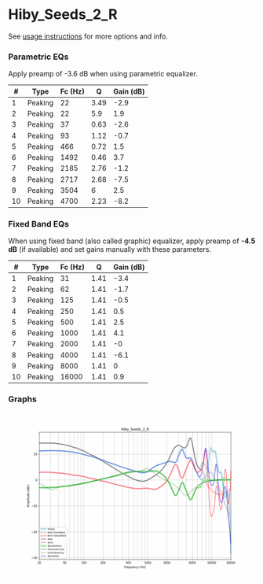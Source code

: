 # Hiby_Seeds_2_R
See [usage instructions](https://github.com/jaakkopasanen/AutoEq#usage) for more options and info.

### Parametric EQs
Apply preamp of -3.6 dB when using parametric equalizer.

|   # | Type    |   Fc (Hz) |    Q |   Gain (dB) |
|-----|---------|-----------|------|-------------|
|   1 | Peaking |        22 | 3.49 |        -2.9 |
|   2 | Peaking |        22 | 5.9  |         1.9 |
|   3 | Peaking |        37 | 0.63 |        -2.6 |
|   4 | Peaking |        93 | 1.12 |        -0.7 |
|   5 | Peaking |       466 | 0.72 |         1.5 |
|   6 | Peaking |      1492 | 0.46 |         3.7 |
|   7 | Peaking |      2185 | 2.76 |        -1.2 |
|   8 | Peaking |      2717 | 2.68 |        -7.5 |
|   9 | Peaking |      3504 | 6    |         2.5 |
|  10 | Peaking |      4700 | 2.23 |        -8.2 |

### Fixed Band EQs
When using fixed band (also called graphic) equalizer, apply preamp of **-4.5 dB** (if available) and set gains manually with these parameters.

|   # | Type    |   Fc (Hz) |    Q |   Gain (dB) |
|-----|---------|-----------|------|-------------|
|   1 | Peaking |        31 | 1.41 |        -3.4 |
|   2 | Peaking |        62 | 1.41 |        -1.7 |
|   3 | Peaking |       125 | 1.41 |        -0.5 |
|   4 | Peaking |       250 | 1.41 |         0.5 |
|   5 | Peaking |       500 | 1.41 |         2.5 |
|   6 | Peaking |      1000 | 1.41 |         4.1 |
|   7 | Peaking |      2000 | 1.41 |        -0   |
|   8 | Peaking |      4000 | 1.41 |        -6.1 |
|   9 | Peaking |      8000 | 1.41 |         0   |
|  10 | Peaking |     16000 | 1.41 |         0.9 |

### Graphs
![](./Hiby_Seeds_2_R.png)
